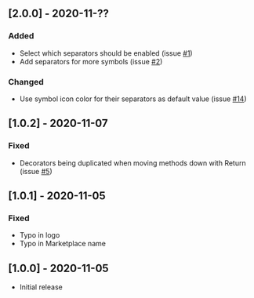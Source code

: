 ## [2.0.0] - 2020-11-??
### Added
- Select which separators should be enabled (issue [#1](https://github.com/alefragnani/vscode-separators/issues/1))
- Add separators for more symbols (issue [#2](https://github.com/alefragnani/vscode-separators/issues/2))

### Changed
- Use symbol icon color for their separators as default value (issue [#14](https://github.com/alefragnani/vscode-separators/issues/14))

## [1.0.2] - 2020-11-07
### Fixed
- Decorators being duplicated when moving methods down with Return (issue [#5](https://github.com/alefragnani/vscode-separators/issues/5))

## [1.0.1] - 2020-11-05
### Fixed
- Typo in logo
- Typo in Marketplace name

## [1.0.0] - 2020-11-05
- Initial release
